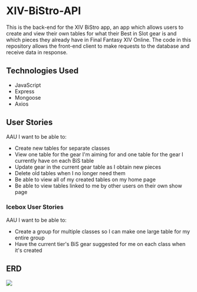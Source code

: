 # XIV-BiStro-API

This is the back-end for the XIV BiStro app, an app which allows users to create and view their own tables for what their Best in Slot gear is and which pieces they already have in Final Fantasy XIV Online. The code in this repository allows the front-end client to make requests to the database and receive data in response.

## Technologies Used
- JavaScript
- Express
- Mongoose
- Axios

## User Stories
AAU I want to be able to:
- Create new tables for separate classes
- View one table for the gear I'm aiming for and one table for the gear I currently have on each BiS table
- Update gear in the current gear table as I obtain new pieces
- Delete old tables when I no longer need them
- Be able to view all of my created tables on my home page
- Be able to view tables linked to me by other users on their own show page

### Icebox User Stories
AAU I want to be able to:
- Create a group for multiple classes so I can make one large table for my entire group
- Have the current tier's BiS gear suggested for me on each class when it's created

## ERD
<img src="https://i.imgur.com/ygcIzAc.png">